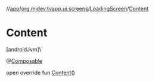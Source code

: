 //[app](../../../index.md)/[org.mjdev.tvapp.ui.screens](../index.md)/[LoadingScreen](index.md)/[Content](-content.md)

# Content

[androidJvm]\

@[Composable](https://developer.android.com/reference/kotlin/androidx/compose/runtime/Composable.html)

open override fun [Content](-content.md)()
